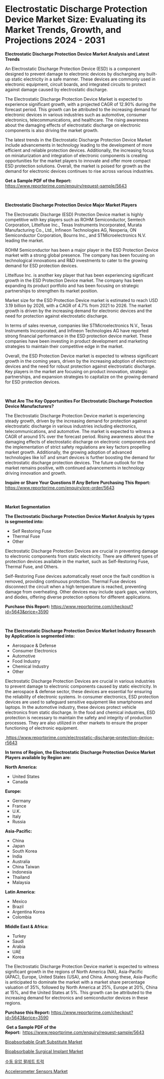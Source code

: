 <p><h1>Electrostatic Discharge Protection Device Market Size: Evaluating its Market Trends, Growth, and Projections 2024 - 2031</h1></p><p><strong>Electrostatic Discharge Protection Device Market Analysis and Latest Trends</strong></p>
<p><p>An Electrostatic Discharge Protection Device (ESD) is a component designed to prevent damage to electronic devices by discharging any built-up static electricity in a safe manner. These devices are commonly used in electronic equipment, circuit boards, and integrated circuits to protect against damage caused by electrostatic discharge. </p><p>The Electrostatic Discharge Protection Device Market is expected to experience significant growth, with a projected CAGR of 12.90% during the forecast period. This growth can be attributed to the increasing demand for electronic devices in various industries such as automotive, consumer electronics, telecommunications, and healthcare. The rising awareness about the damaging effects of electrostatic discharge on electronic components is also driving the market growth.</p><p>The latest trends in the Electrostatic Discharge Protection Device Market include advancements in technology leading to the development of more efficient and reliable protection devices. Additionally, the increasing focus on miniaturization and integration of electronic components is creating opportunities for the market players to innovate and offer more compact ESD protection solutions. Overall, the market is poised for growth as the demand for electronic devices continues to rise across various industries.</p></p>
<p><strong>Get a Sample PDF of the Report:&nbsp;</strong> <a href="https://www.reportprime.com/enquiry/request-sample/5643">https://www.reportprime.com/enquiry/request-sample/5643</a></p>
<p>&nbsp;</p>
<p><strong>Electrostatic Discharge Protection Device Major Market Players</strong></p>
<p><p>The Electrostatic Discharge (ESD) Protection Device market is highly competitive with key players such as ROHM Semiconductor, Semtech Corporation, Littelfuse Inc., Texas Instruments Incorporated, Murata Manufacturing Co., Ltd., Infineon Technologies AG, Nexperia, ON Semiconductor Corporation, Bourns Inc., and STMicroelectronics N.V. leading the market.</p><p>ROHM Semiconductor has been a major player in the ESD Protection Device market with a strong global presence. The company has been focusing on technological innovations and R&D investments to cater to the growing demand for ESD protection devices.</p><p>Littelfuse Inc. is another key player that has been experiencing significant growth in the ESD Protection Device market. The company has been expanding its product portfolio and has been focusing on strategic partnerships to strengthen its market position.</p><p>Market size for the ESD Protection Device market is estimated to reach USD 3.19 billion by 2026, with a CAGR of 4.7% from 2021 to 2026. The market growth is driven by the increasing demand for electronic devices and the need for protection against electrostatic discharge.</p><p>In terms of sales revenue, companies like STMicroelectronics N.V., Texas Instruments Incorporated, and Infineon Technologies AG have reported strong financial performance in the ESD protection device market. These companies have been investing in product development and marketing strategies to maintain their competitive edge in the market.</p><p>Overall, the ESD Protection Device market is expected to witness significant growth in the coming years, driven by the increasing adoption of electronic devices and the need for robust protection against electrostatic discharge. Key players in the market are focusing on product innovation, strategic partnerships, and expansion strategies to capitalize on the growing demand for ESD protection devices.</p></p>
<p>&nbsp;</p>
<p><strong>What Are The Key Opportunities For Electrostatic Discharge Protection Device Manufacturers?</strong></p>
<p><p>The Electrostatic Discharge Protection Device market is experiencing steady growth, driven by the increasing demand for protection against electrostatic discharge in various industries including electronics, telecommunications, and automotive. The market is expected to witness a CAGR of around 5% over the forecast period. Rising awareness about the damaging effects of electrostatic discharge on electronic components and the implementation of strict safety regulations are key factors propelling market growth. Additionally, the growing adoption of advanced technologies like IoT and smart devices is further boosting the demand for electrostatic discharge protection devices. The future outlook for the market remains positive, with continued advancements in technology driving innovation and growth.</p></p>
<p><strong>Inquire or Share Your Questions If Any Before Purchasing This Report:</strong> <a href="https://www.reportprime.com/enquiry/pre-order/5643">https://www.reportprime.com/enquiry/pre-order/5643</a></p>
<p>&nbsp;</p>
<p><strong>Market Segmentation</strong></p>
<p><strong>The Electrostatic Discharge Protection Device Market Analysis by types is segmented into:</strong></p>
<p><ul><li>Self Restoring Fuse</li><li>Thermal Fuse</li><li>Other</li></ul></p>
<p><p>Electrostatic Discharge Protection Devices are crucial in preventing damage to electronic components from static electricity. There are different types of protection devices available in the market, such as Self-Restoring Fuse, Thermal Fuse, and Others. </p><p>Self-Restoring Fuse devices automatically reset once the fault condition is removed, providing continuous protection. Thermal Fuse devices disconnect the circuit when a high temperature is reached, preventing damage from overheating. Other devices may include spark gaps, varistors, and diodes, offering diverse protection options for different applications.</p></p>
<p><strong>Purchase this Report:&nbsp;</strong><a href="https://www.reportprime.com/checkout?id=5643&price=3590">https://www.reportprime.com/checkout?id=5643&price=3590</a></p>
<p>&nbsp;</p>
<p><strong>The Electrostatic Discharge Protection Device Market Industry Research by Application is segmented into:</strong></p>
<p><ul><li>Aerospace & Defense</li><li>Consumer Electronics</li><li>Automotive</li><li>Food Industry</li><li>Chemical Industry</li><li>Other</li></ul></p>
<p><p>Electrostatic Discharge Protection Devices are crucial in various industries to prevent damage to electronic components caused by static electricity. In the aerospace & defense sector, these devices are essential for ensuring the reliability of electronic systems. In consumer electronics, ESD protection devices are used to safeguard sensitive equipment like smartphones and laptops. In the automotive industry, these devices protect vehicle electronics from static discharge. In the food and chemical industries, ESD protection is necessary to maintain the safety and integrity of production processes. They are also utilized in other markets to ensure the proper functioning of electronic equipment.</p></p>
<p><a href="https://www.reportprime.com/electrostatic-discharge-protection-device-r5643">&nbsp;https://www.reportprime.com/electrostatic-discharge-protection-device-r5643</a></p>
<p><strong>In terms of Region, the Electrostatic Discharge Protection Device Market Players available by Region are:</strong></p>
<p>
    <p> <strong> North America: </strong>
        <ul>
            <li>United States</li>
            <li>Canada</li>
        </ul>
        </p> 
    <p> <strong> Europe: </strong>
        <ul>
            <li>Germany</li>
            <li>France</li>
            <li>U.K.</li>
            <li>Italy</li>
            <li>Russia</li>
        </ul>
        </p> 
    <p> <strong> Asia-Pacific: </strong>
        <ul>
            <li>China</li>
            <li>Japan</li>
            <li>South Korea</li>
            <li>India</li>
            <li>Australia</li>
            <li>China Taiwan</li>
            <li>Indonesia</li>
            <li>Thailand</li>
            <li>Malaysia</li>
        </ul>
        </p> 
    <p> <strong> Latin America: </strong>
        <ul>
            <li>Mexico</li>
            <li>Brazil</li>
            <li>Argentina Korea</li>
            <li>Colombia</li>
        </ul>
        </p> 
    <p> <strong> Middle East & Africa: </strong>
        <ul>
            <li>Turkey</li>
            <li>Saudi</li>
            <li>Arabia</li>
            <li>UAE</li>
            <li>Korea</li>
        </ul>
    </p>
    </p>
<p><p>The Electrostatic Discharge Protection Device market is expected to witness significant growth in the regions of North America (NA), Asia-Pacific (APAC), Europe, United States (USA), and China. Among these, Asia-Pacific is anticipated to dominate the market with a market share percentage valuation of 35%, followed by North America at 25%, Europe at 20%, China at 15%, and the United States at 5%. This growth can be attributed to the increasing demand for electronics and semiconductor devices in these regions.</p></p>
<p><strong>Purchase this Report: </strong><a href="https://www.reportprime.com/checkout?id=5643&price=3590">https://www.reportprime.com/checkout?id=5643&price=3590</a></p>
<p>&nbsp;<strong>Get a Sample PDF of the Report:&nbsp;&nbsp;</strong><a href="https://www.reportprime.com/enquiry/request-sample/5643">https://www.reportprime.com/enquiry/request-sample/5643</a></p>
<p><strong></strong></p>
<p><p><a href="https://issuu.com/reportprime-2/docs/bioabsorbable-graft-substitute-market-size-2030.pp">Bioabsorbable Graft Substitute Market</a></p><p><a href="https://issuu.com/reportprime-2/docs/bioabsorbable-surgical-implant-market-size-2030.pp">Bioabsorbable Surgical Implant Market</a></p><p><a href="https://medium.com/@snake68678/%EC%88%98%EB%8F%99-%EC%9C%A0%EC%95%95-%ED%8C%94%EB%A0%88%ED%8A%B8-%ED%8A%B8%EB%9F%AD-%EC%8B%9C%EC%9E%A5-%EA%B7%9C%EB%AA%A8-%EC%A0%90%EC%9C%A0%EC%9C%A8-%EB%B0%8F-%ED%8A%B8%EB%A0%8C%EB%93%9C-%EB%B6%84%EC%84%9D-%EB%B3%B4%EA%B3%A0%EC%84%9C-%EC%B5%9C%EC%A2%85-%EC%82%AC%EC%9A%A9%EC%B2%98-%EC%B0%BD%EA%B3%A0-%EB%AC%BC%EB%A5%98-%EA%B3%B5%EC%9E%A5-%EA%B7%B8-%EC%99%B8-%EC%9B%90%EC%9E%90%EC%9E%AC%EB%B3%84-%EB%B0%8F-2031%EB%85%84%EA%B9%8C%EC%A7%80-%EC%98%88%EC%B8%A1-9272b3dd9c87">수동 유압 팔레트 트럭</a></p><p><a href="https://github.com/wrwgzwbr35/Market-Research-Report-List-1/blob/main/accelerometer-sensors-market.md">Accelerometer Sensors Market</a></p></p>